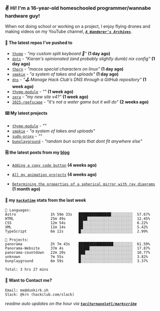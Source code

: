 ### ✌️ Hi! I'm a 16-year-old homeschooled programmer/wannabe hardware guy!

When not doing school or working on a project, I enjoy flying drones and making videos on my YouTube channel, [**_`A Wanderer's Archives`_**](https://youtube.com/@wanderer.archives).

#### 👷 The latest repos I've pushed to

- [`thyme`](https://github.com/taciturnaxolotl/thyme) - _"my custom split keyboard 🫶"_ **(1 day ago)**
- [`dots`](https://github.com/taciturnaxolotl/dots) - _"Kieran's opinionated (and probably slightly dumb) nix config"_ **(1 day ago)**
- [`thorn`](https://github.com/taciturnaxolotl/thorn) - _"macos special characters on linux"_ **(1 day ago)**
- [`smokie`](https://github.com/taciturnaxolotl/smokie) - _"a system of takes and uploads"_ **(1 day ago)**
- [`dns`](https://github.com/hackclub/dns) - _"🕹 Manage Hack Club's DNS through a GitHub repository"_ **(1 week ago)**
- [`thyme-module`](https://github.com/taciturnaxolotl/thyme-module) - _""_ **(1 week ago)**
- [`zera`](https://github.com/taciturnaxolotl/zera) - _"my new site v4?"_ **(1 week ago)**
- [`2025-reefscape`](https://github.com/df1317/2025-reefscape) - _"it's not a water game but it will do"_ **(2 weeks ago)**

#### ⌨️ My latest projects

- [`thyme-module`](https://github.com/taciturnaxolotl/thyme-module) - _""_
- [`smokie`](https://github.com/taciturnaxolotl/smokie) - _"a system of takes and uploads"_
- [`sudo-proxy`](https://github.com/taciturnaxolotl/sudo-proxy) - _""_
- [`bunplayground`](https://github.com/taciturnaxolotl/bunplayground) - _"random bun scripts that dont fit anywhere else"_

#### 🗒️ the latest posts from my [blog](https://dunkirk.sh)

- [`Adding a copy code button`](https://dunkirk.sh/blog/adding-a-copy-button/) **(4 weeks ago)**

- [`All my animation projects`](https://dunkirk.sh/blog/my-animations/) **(4 weeks ago)**

- [`Determining the properties of a spherical mirror with ray diagrams`](https://dunkirk.sh/blog/spherical-ray-diagrams/) **(1 month ago)**



#### 📡 my [_`hackatime`_](https://waka.hackclub.com) stats from the last week

```text
💾 Languages:
Astro                1h 59m 33s   ███████████████░░░░░░░░░░  57.67%
HTML                 25m 49s      ████░░░░░░░░░░░░░░░░░░░░░  12.45%
CSS                  12m 54s      ██░░░░░░░░░░░░░░░░░░░░░░░  6.22%
XML                  11m 14s      ██░░░░░░░░░░░░░░░░░░░░░░░  5.42%
TypeScript           6m 12s       █░░░░░░░░░░░░░░░░░░░░░░░░  2.99%

💼 Projects:
panorama             2h 7m 43s    ████████████████░░░░░░░░░  61.59%
Panorama-Website     37m 4s       █████░░░░░░░░░░░░░░░░░░░░  17.87%
panorama-countdown   22m 20s      ███░░░░░░░░░░░░░░░░░░░░░░  10.77%
unknown              7m 55s       █░░░░░░░░░░░░░░░░░░░░░░░░  3.82%
bunplayground        6m 59s       █░░░░░░░░░░░░░░░░░░░░░░░░  3.37%

Total: 3 hrs 27 mins
```

#### 📮 Want to Contact me?

```text
Email: me@dunkirk.sh
Slack: @krn (hackclub.com/slack)
```

_readme auto updates on the hour via [**`taciturnaxolotl/markscribe`**](https://github.com/taciturnaxolotl/markscribe)_
